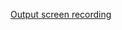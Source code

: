 [Output screen recording](https://drive.google.com/drive/folders/13AledSP5QTM43Zto8CCydPy9-5whZXid)
